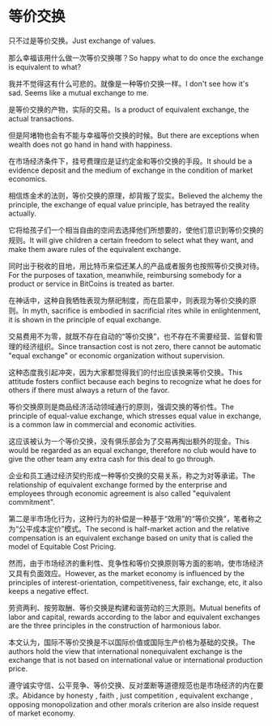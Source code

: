 # 等价交换

<p><span class="chinese">只不过是等价交换。</span><span class="english">Just exchange of values.</span></p>

<p><span class="chinese">那么幸福该用什么做一次等价交换哪？</span><span class="english">So happy what to do once the exchange is equivalent to what?</span></p>

<p><span class="chinese">我并不觉得这有什么可悲的。就像是一种等价交换一样。</span><span class="english">I don't see how it's sad. Seems like a mutual exchange to me.</span></p>

<p><span class="chinese">是等价交换的产物，实际的交易。</span><span class="english">Is a product of equivalent exchange, the actual transactions.</span></p>

<p><span class="chinese">但是阿堵物也会有不能与幸福等价交换的时候。</span><span class="english">But there are exceptions when wealth does not go hand in hand with happiness.</span></p>

<p><span class="chinese">在市场经济条件下，挂号费理应是证约定金和等价交换的手段。</span><span class="english">It should be a evidence deposit and the medium of exchange in the condition of market economics.</span></p>

<p><span class="chinese">相信炼金术的法则，等价交换的原理，却背叛了现实。</span><span class="english">Believed the alchemy the principle, the exchange of equal value principle, has betrayed the reality actually.</span></p>

<p><span class="chinese">它将给孩子们一个相当自由的空间去选择他们所想要的，使他们意识到等价交换的规则。</span><span class="english">It will give children a certain freedom to select what they want, and make them aware rules of the equivalent exchange.</span></p>

<p><span class="chinese">同时出于税收的目地，用比特币来偿还某人的产品或者服务也按照等价交换对待。</span><span class="english">For the purposes of taxation, meanwhile, reimbursing somebody for a product or service in BitCoins is treated as barter.</span></p>

<p><span class="chinese">在神话中，这种自我牺牲表现为祭祀制度，而在启蒙中，则表现为等价交换的原则。</span><span class="english">In myth, sacrifice is embodied in sacrificial rites while in enlightenment, it is shown in the principle of equal exchange.</span></p>

<p><span class="chinese">交易费用不为零，就既不存在自动的“等价交换”，也不存在不需要经营、监督和管理的经济组织。</span><span class="english">Since transaction cost is not zero, there cannot be automatic "equal exchange" or economic organization without supervision.</span></p>

<p><span class="chinese">这种态度我引起冲突，因为大家都觉得我们的付出应该换来等价交换。</span><span class="english">This attitude fosters conflict because each begins to recognize what he does for others if there must always a return of the favor.</span></p>

<p><span class="chinese">等价交换原则是商品经济活动领域通行的原则，强调交换的等价性。</span><span class="english">The principle of equal-value exchange, which stresses equal value in exchange, is a common law in commercial and economic activities.</span></p>

<p><span class="chinese">这应该被认为一个等价交换，没有俱乐部会为了交易再掏出额外的现金。</span><span class="english">This would be regarded as an equal exchange, therefore no club would have to give the other team any extra cash for this deal to go through.</span></p>

<p><span class="chinese">企业和员工通过经济契约形成一种等价交换的交易关系，称之为对等承诺。</span><span class="english">The relationship of equivalent exchange formed by the enterprise and employees through economic agreement is also called "equivalent commitment".</span></p>

<p><span class="chinese">第二是半市场化行为，这种行为的补偿是一种基于“效用”的“等价交换”，笔者称之为“公平成本定价”模式。</span><span class="english">The second is half-market action and the relative compensation is an equivalent exchange based on unity that is called the model of Equitable Cost Pricing.</span></p>

<p><span class="chinese">然而，由于市场经济的重利性、竞争性和等价交换原则等方面的影响，使市场经济又具有负面效应。</span><span class="english">However, as the market economy is influenced by the principles of interest-orientation, competitiveness, fair exchange, etc, it also keeps a negative effect.</span></p>

<p><span class="chinese">劳资两利、按劳取酬、等价交换是构建和谐劳动的三大原则。</span><span class="english">Mutual benefits of labor and capital, rewards according to the labor and equivalent exchanges are the three principles in the construction of harmonious labor.</span></p>

<p><span class="chinese">本文认为，国际不等价交换是不以国际价值或国际生产价格为基础的交换。</span><span class="english">The authors hold the view that international nonequivalent exchange is the exchange that is not based on international value or international production price.</span></p>

<p><span class="chinese">遵守诚实守信、公平竞争、等价交换、反对垄断等道德规范也是市场经济的内在要求。</span><span class="english">Abidance by honesty , faith , just competition , equivalent exchange , opposing monopolization and other morals criterion are also inside request of market economy.</span></p>

